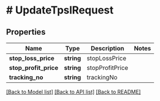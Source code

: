 # # UpdateTpslRequest

## Properties

Name | Type | Description | Notes
------------ | ------------- | ------------- | -------------
**stop_loss_price** | **string** | stopLossPrice |
**stop_profit_price** | **string** | stopProfitPrice |
**tracking_no** | **string** | trackingNo |

[[Back to Model list]](../../README.md#models) [[Back to API list]](../../README.md#endpoints) [[Back to README]](../../README.md)
